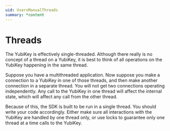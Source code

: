 ```yaml
---
uid: UsersManualThreads
summary: *content
---
```


<!-- Copyright 2021 Yubico AB

Licensed under the Apache License, Version 2.0 (the "License");
you may not use this file except in compliance with the License.
You may obtain a copy of the License at

    http://www.apache.org/licenses/LICENSE-2.0

Unless required by applicable law or agreed to in writing, software
distributed under the License is distributed on an "AS IS" BASIS,
WITHOUT WARRANTIES OR CONDITIONS OF ANY KIND, either express or implied.
See the License for the specific language governing permissions and
limitations under the License. -->

# Threads

The YubiKey is effectively single-threaded. Although there really is no concept of a
thread on a YubiKey, it is best to think of all operations on the YubiKey happening in the
same thread.

Suppose you have a multithreaded application. Now suppose you make a connection to a
YubiKey in one of those threads, and then make another connection in a separate thread.
You will not get two connections operating independently. Any call to the YubiKey in one
thread will affect the internal state, which will affect any call from the other thread.

Because of this, the SDK is built to be run in a single thread. You should write your code
accordingly. Either make sure all interactions with the YubiKey are handled by one thread
only, or use locks to guarantee only one thread at a time calls to the YubiKey.
